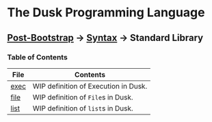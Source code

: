 # The Dusk Programming Language

## [Post-Bootstrap](../../README.md) -> [Syntax](../README.md) -> Standard Library

### Table of Contents

| File            | Contents                             |
| --------------- | ------------------------------------ |
| [exec](exec.md) | WIP definition of Execution in Dusk. |
| [file](file.md) | WIP definition of `File`s in Dusk.   |
| [list](list.md) | WIP definition of `list`s in Dusk.   |
